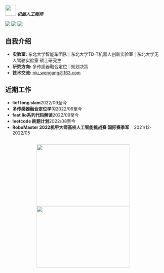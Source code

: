   <img src="https://user-images.githubusercontent.com/5679180/79618120-0daffb80-80be-11ea-819e-d2b0fa904d07.gif" width="35px"> ***机器人工程师***




[![](https://img.shields.io/badge/Bilibili-robotics%E6%B8%AF-brightgreen)](https://space.bilibili.com/356146260)
[![](https://img.shields.io/badge/CSDN%E5%8D%9A%E5%AE%A2-robotics%E6%B8%AF-brightgreen)](https://blog.csdn.net/weixin_37684239?type=blog)
![](https://visitor-badge.laobi.icu/badge?page_id=niuwengang.visitor-badge)

## 自我介绍
+ **实验室:** 东北大学智能车团队 | 东北大学TD-T机器人创新实验室 | 东北大学无人驾驶实验室 硕士研究生
+ **研究方向:** 多传感器融合定位 | 规划决策
+ **技术交流:** niu_wengang@163.com



## 近期工作
+ **lief long slam**2022/09至今 
+ **多传感器融合定位学习**2022/09至今 
+ **fast lio系列代码解读**2022/09至今 
+ **leetcode 刷题计划**2022/08至今 
+ **RoboMaster 2022机甲大师高校人工智能挑战赛 国际赛季军**&nbsp;&nbsp;&nbsp;&nbsp;2021/12-2022/05 

##
<div align="center">
<img src="https://github-profile-trophy.vercel.app/?username=niuwengang&theme=dark_lover"  width = "300" height = "200"   />
<img src="https://activity-graph.herokuapp.com/graph?username=niuwengang&theme=redical"   width = "300" height = "200"  />
</div>





